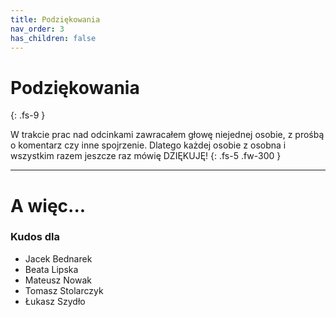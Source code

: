 ```yaml
---
title: Podziękowania
nav_order: 3
has_children: false
---
```


# Podziękowania
{: .fs-9 }

W trakcie prac nad odcinkami zawracałem głowę niejednej osobie, z prośbą o komentarz czy inne spojrzenie. Dlatego każdej osobie z osobna i wszystkim razem jeszcze raz mówię DZIĘKUJĘ!
{: .fs-5 .fw-300 }

---

# A więc...

### Kudos dla

- Jacek Bednarek
- Beata Lipska
- Mateusz Nowak
- Tomasz Stolarczyk
- Łukasz Szydło
